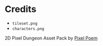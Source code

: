 # Credits

* `tileset.png`
* `characters.png`

2D Pixel Dungeon Asset Pack by [Pixel Poem](https://pixel-poem.itch.io/dungeon-assetpuck)
